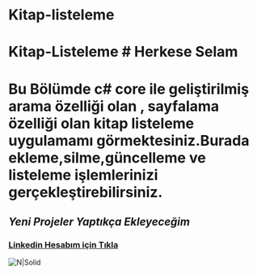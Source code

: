 # Kitap-listeleme

# Kitap-Listeleme # Herkese Selam 
# Bu Bölümde c# core ile geliştirilmiş arama özelliği olan , sayfalama özelliği olan kitap listeleme uygulamamı görmektesiniz.Burada ekleme,silme,güncelleme ve listeleme işlemlerinizi gerçekleştirebilirsiniz.
## _Yeni Projeler Yaptıkça Ekleyeceğim_  
### [Linkedin Hesabım için Tıkla](https://www.linkedin.com/in/bilalkocoglu) 
![N|Solid](https://i.ibb.co/BVm6rwM/kitap-listeleme.jpg)
